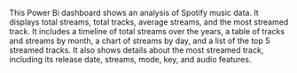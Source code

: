 This Power Bi dashboard shows an analysis of Spotify music data.
It displays total streams, total tracks, average streams, and the most streamed track. 
It includes a timeline of total streams over the years, a table of tracks and streams by month, a chart of streams by day, and a list of the top 5 streamed tracks. 
It also shows details about the most streamed track, including its release date, streams, mode, key, and audio features.

